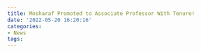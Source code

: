 ```yaml
---
title: Mosharaf Promoted to Associate Professor With Tenure!
date: '2022-05-20 16:20:16'
categories:
- News
tags:
---
```

